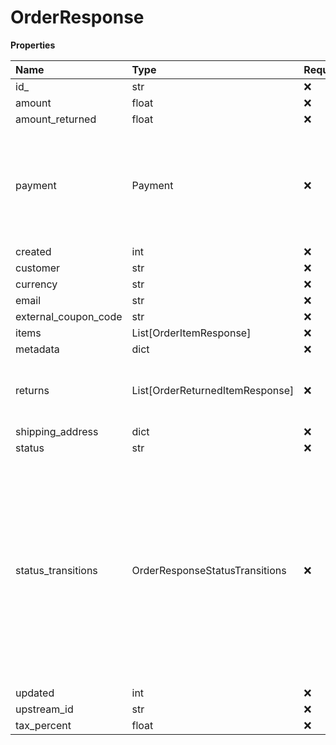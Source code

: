 # OrderResponse

**Properties**

| Name                 | Type                            | Required | Description                                                                                                                                                                         |
| :------------------- | :------------------------------ | :------- | :---------------------------------------------------------------------------------------------------------------------------------------------------------------------------------- |
| id\_                 | str                             | ❌       |                                                                                                                                                                                     |
| amount               | float                           | ❌       |                                                                                                                                                                                     |
| amount_returned      | float                           | ❌       |                                                                                                                                                                                     |
| payment              | Payment                         | ❌       | Collects money from a payment method and deposits it into one or more Rapyd Wallets                                                                                                 |
| created              | int                             | ❌       |                                                                                                                                                                                     |
| customer             | str                             | ❌       |                                                                                                                                                                                     |
| currency             | str                             | ❌       |                                                                                                                                                                                     |
| email                | str                             | ❌       |                                                                                                                                                                                     |
| external_coupon_code | str                             | ❌       |                                                                                                                                                                                     |
| items                | List[OrderItemResponse]         | ❌       |                                                                                                                                                                                     |
| metadata             | dict                            | ❌       |                                                                                                                                                                                     |
| returns              | List[OrderReturnedItemResponse] | ❌       | A list of the returns charged against this order.                                                                                                                                   |
| shipping_address     | dict                            | ❌       |                                                                                                                                                                                     |
| status               | str                             | ❌       |                                                                                                                                                                                     |
| status_transitions   | OrderResponseStatusTransitions  | ❌       | Indicates the last time in Unix time that the order transitioned to one of the following statuses. A zero value for a status indicates that the order has never transitioned to it. |
| updated              | int                             | ❌       |                                                                                                                                                                                     |
| upstream_id          | str                             | ❌       |                                                                                                                                                                                     |
| tax_percent          | float                           | ❌       |                                                                                                                                                                                     |
